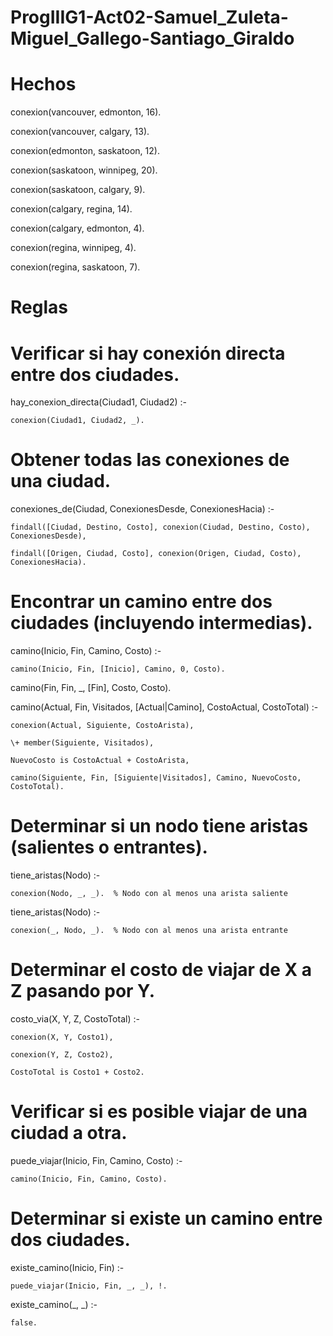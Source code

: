 # ProgIIIG1-Act02-Samuel_Zuleta-Miguel_Gallego-Santiago_Giraldo


# Hechos

conexion(vancouver, edmonton, 16).

conexion(vancouver, calgary, 13).

conexion(edmonton, saskatoon, 12).

conexion(saskatoon, winnipeg, 20).

conexion(saskatoon, calgary, 9).

conexion(calgary, regina, 14).

conexion(calgary, edmonton, 4).

conexion(regina, winnipeg, 4).

conexion(regina, saskatoon, 7).


# Reglas

# Verificar si hay conexión directa entre dos ciudades.

hay_conexion_directa(Ciudad1, Ciudad2) :- 

    conexion(Ciudad1, Ciudad2, _).

# Obtener todas las conexiones de una ciudad.

conexiones_de(Ciudad, ConexionesDesde, ConexionesHacia) :-

    findall([Ciudad, Destino, Costo], conexion(Ciudad, Destino, Costo), ConexionesDesde),
    
    findall([Origen, Ciudad, Costo], conexion(Origen, Ciudad, Costo), ConexionesHacia).

# Encontrar un camino entre dos ciudades (incluyendo intermedias).

camino(Inicio, Fin, Camino, Costo) :-

    camino(Inicio, Fin, [Inicio], Camino, 0, Costo).

camino(Fin, Fin, _, [Fin], Costo, Costo).

camino(Actual, Fin, Visitados, [Actual|Camino], CostoActual, CostoTotal) :-

    conexion(Actual, Siguiente, CostoArista),
    
    \+ member(Siguiente, Visitados),
    
    NuevoCosto is CostoActual + CostoArista,
    
    camino(Siguiente, Fin, [Siguiente|Visitados], Camino, NuevoCosto, CostoTotal).

# Determinar si un nodo tiene aristas (salientes o entrantes).

tiene_aristas(Nodo) :-

    conexion(Nodo, _, _).  % Nodo con al menos una arista saliente

tiene_aristas(Nodo) :-

    conexion(_, Nodo, _).  % Nodo con al menos una arista entrante

# Determinar el costo de viajar de X a Z pasando por Y.

costo_via(X, Y, Z, CostoTotal) :-

    conexion(X, Y, Costo1),
    
    conexion(Y, Z, Costo2),
    
    CostoTotal is Costo1 + Costo2.

# Verificar si es posible viajar de una ciudad a otra.

puede_viajar(Inicio, Fin, Camino, Costo) :-

    camino(Inicio, Fin, Camino, Costo).

# Determinar si existe un camino entre dos ciudades.

existe_camino(Inicio, Fin) :-

    puede_viajar(Inicio, Fin, _, _), !.
    
existe_camino(_, _) :- 

    false.
